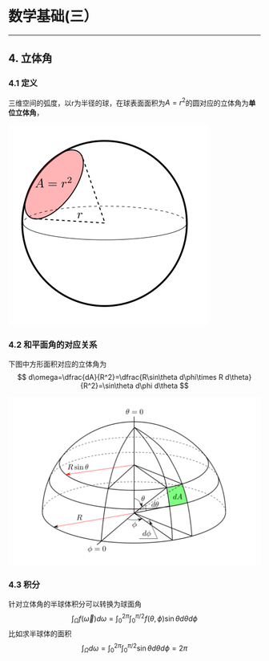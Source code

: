 # 数学基础(三）
----
## 4. 立体角
### 4.1 定义
三维空间的弧度，以r为半径的球，在球表面面积为$A=r^2$的圆对应的立体角为**单位立体角**，

![](./Steradian.svg)

### 4.2 和平面角的对应关系
下图中方形面积对应的立体角为
$$
d\omega=\dfrac{dA}{R^2}=\dfrac{R\sin\theta d\phi\times R d\theta}{R^2}=\sin\theta d\phi d\theta
$$

![](./solid_angle.svg)

### 4.3 积分
针对立体角的半球体积分可以转换为球面角
$$
\int_{\Omega}f(\vec{\omega})d\omega=\int_{0}^{2\pi}\int_{0}^{\pi/2}f(\theta,\phi)\sin\theta d\theta d\phi
$$
比如求半球体的面积
$$
\int_{\Omega}d\omega=\int_{0}^{2\pi}\int_{0}^{\pi/2}\sin\theta d\theta d\phi=2\pi
$$